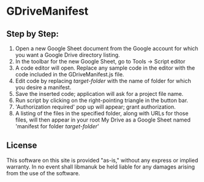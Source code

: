 # GDriveManifest
## Step by Step:

1. Open a new Google Sheet document from the Google account for which you want a Google Drive directory listing.
2. In the toolbar for the new Google Sheet, go to Tools -> Script editor
3. A code editor will open. Replace any sample code in the editor with the code included in the GDriveManifest.js file.
4. Edit code by replacing *target-folder* with the name of folder for which you desire a manifest.
5. Save the inserted code; application will ask for a project file name.
6. Run script by clicking on the right-pointing triangle in the button bar.
7. 'Authorization required' pop up will appear; grant authorization.
8. A listing of the files in the specified folder, along with URLs for those files, will then appear in your root My Drive as a Google Sheet named 'manifest for folder *target-folder*'

## License
This software on this site is provided "as-is," without any express or implied warranty. In no event shall libmanuk be held liable for any damages arising from the use of the software.
